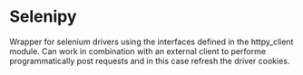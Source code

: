 Selenipy
==============

Wrapper for selenium drivers using the interfaces defined in the httpy_client module.
Can work in combination with an external client to performe programmatically post requests and in this case refresh the driver cookies.
